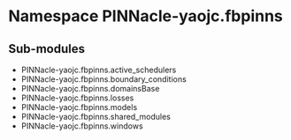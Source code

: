 Namespace PINNacle-yaojc.fbpinns
================================

Sub-modules
-----------
* PINNacle-yaojc.fbpinns.active_schedulers
* PINNacle-yaojc.fbpinns.boundary_conditions
* PINNacle-yaojc.fbpinns.domainsBase
* PINNacle-yaojc.fbpinns.losses
* PINNacle-yaojc.fbpinns.models
* PINNacle-yaojc.fbpinns.shared_modules
* PINNacle-yaojc.fbpinns.windows

